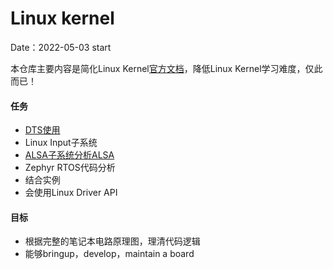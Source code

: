 # Linux kernel
Date：2022-05-03 start

本仓库主要内容是简化Linux Kernel[官方文档](https://www.kernel.org/doc/html/latest/)，降低Linux Kernel学习难度，仅此而已！



#### 任务

- [DTS使用](Devicetree.md)
- Linux Input子系统
- [ALSA子系统分析ALSA](ALSA.md)
- Zephyr RTOS代码分析
- 结合实例
- 会使用Linux Driver API

#### 目标
- 根据完整的笔记本电路原理图，理清代码逻辑
- 能够bringup，develop，maintain a board